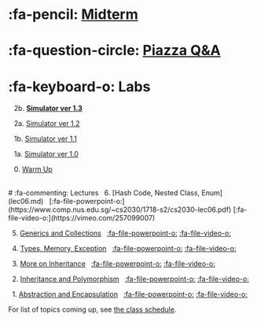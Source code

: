 # :fa-pencil: [Midterm](midterm.md)

# :fa-question-circle: [Piazza Q&A](https://piazza.com/class/jcaaskvbs754wh)

# :fa-keyboard-o: Labs

&nbsp;&nbsp; 2b. [**Simulator ver 1.3**](lab2b.md)

&nbsp;&nbsp; 2a. [Simulator ver 1.2](lab2a.md)

&nbsp;&nbsp; 1b. [Simulator ver 1.1](lab1b.md)

&nbsp;&nbsp; 1a. [Simulator ver 1.0](lab1a.md)

&nbsp;&nbsp; 0. [Warm Up](lab0.md)

<br>
# :fa-commenting: Lectures
&nbsp;&nbsp;6. [Hash Code, Nested Class, Enum](lec06.md) &nbsp;&nbsp;[:fa-file-powerpoint-o:](https://www.comp.nus.edu.sg/~cs2030/1718-s2/cs2030-lec06.pdf) [:fa-file-video-o:](https://vimeo.com/257099007)

&nbsp;&nbsp;5. [Generics and Collections](lec05.md) &nbsp;&nbsp;[:fa-file-powerpoint-o:](https://www.comp.nus.edu.sg/~cs2030/1718-s2/cs2030-lec05.pdf) [:fa-file-video-o:](https://vimeo.com/255840375)

&nbsp;&nbsp;4. [Types, Memory, Exception](lec04.md) &nbsp;&nbsp;[:fa-file-powerpoint-o:](https://www.comp.nus.edu.sg/~cs2030/1718-s2/cs2030-lec04.pdf) [:fa-file-video-o:](https://vimeo.com/254977762)

&nbsp;&nbsp;3. [More on Inheritance](lec03.md) &nbsp;&nbsp;[:fa-file-powerpoint-o:](https://www.comp.nus.edu.sg/~cs2030/1718-s2/cs2030-lec03.pdf) [:fa-file-video-o:](https://vimeo.com/253957708)

&nbsp;&nbsp;2. [Inheritance and Polymorphism](lec02.md) &nbsp;&nbsp;[:fa-file-powerpoint-o:](https://www.comp.nus.edu.sg/~cs2030/1718-s2/cs2030-lec02.pdf) [:fa-file-video-o:](https://vimeo.com/252845876)

&nbsp;&nbsp;1. [Abstraction and Encapsulation](lec01.md) &nbsp;&nbsp;[:fa-file-powerpoint-o:](https://www.comp.nus.edu.sg/~cs2030/1718-s2/cs2030-lec01.pdf) [:fa-file-video-o:](https://vimeo.com/251766531)

For list of topics coming up, see [the class schedule](schedule.md).
